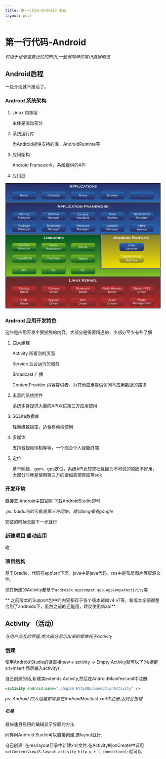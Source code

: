 ```yaml
---
title: 第一行代码-Android 笔记
layout: post
---
```


# 第一行代码-Android

*仅用于记录需要记忆的知识,一些很简单的常识直接略过*

## Android启程

一些介绍就不废话了。

### Android 系统架构

1. Linux 内核层

   主体是驱动部分

2. 系统运行库

   为Android提供支持的库，AndroidRuntime等

3. 应用架构

   Android Framework，系统提供的API

4. 应用层

![Android 架构](./assets/FirstCode/Android-Framework.svg.png)



### Android 应用开发特色

这些是应用开发主要接触的内容，大部分是需要精通的，少部分至少有些了解

1. 四大组建

   Activity 所看到的页面

   Service 后台运行的服务

   Broadcast 广播

   ContentProvider 内容提供者，为其他应用提供访问本应用数据的路径

2. 丰富的系统控件

   系统本身提供大量的API以供第三方应用使用

3. SQLite数据库

   轻量级数据库，适合移动端使用

4. 多媒体

   支持音视频照相等等，一个综合个人智能终端

5. 定位

   基于网络，gsm，gps定位，系统API比较笨拙且因为不可说的原因不好用，大部分时候是使用第三方的诸如高德百度等sdk



### 开发环境

直接去 [Android中国官网](https://developer.android.google.cn/) 下载AndroidStudio即可

​	*ps: baidu到的可能是第三方网站，建议bing或者google*

安装的时候无脑下一步就行

### 新建项目 启动应用

略

### 项目结构

基于Gradle，代码在app\src下面，java中是java代码，res中是布局图片等资源文件。

现在新建的Activity都基于`androidx.appcompat.app.AppCompatActivity`类

** 之前版本的Support包中的内容都存于各个版本诸如v4 v7等，新版本全部都整合到了androidx下，虽然之前的还能用，建议使用新api**



## Activity （活动）

*与用户交互的界面,绝大部分显示出来的都依托于activity*

### 创建

使用Android Studio的话直接new-> activity -> Empty Activity就可以了(快捷键alt+insert 然后输入activity)

自己创建的话,新建类extends Activity,然后在AndroidManifest.xml中注册:

```XML
<activity android:name=".chap09.HttpURLConnectionActivity" />
```

*ps: Android 四大组建都需要在AndroidManifest.xml中注册,否则会报错*

##### 布局

最快速且易用的编辑显示界面的方法

同样用Android Studio可以直接创建,选layout就行.

自己创建: 在res/layout目录中新建xml文件.在Activity的onCreate中调用`setContentView(R.layout.activity_http_u_r_l_connection);`就可以



